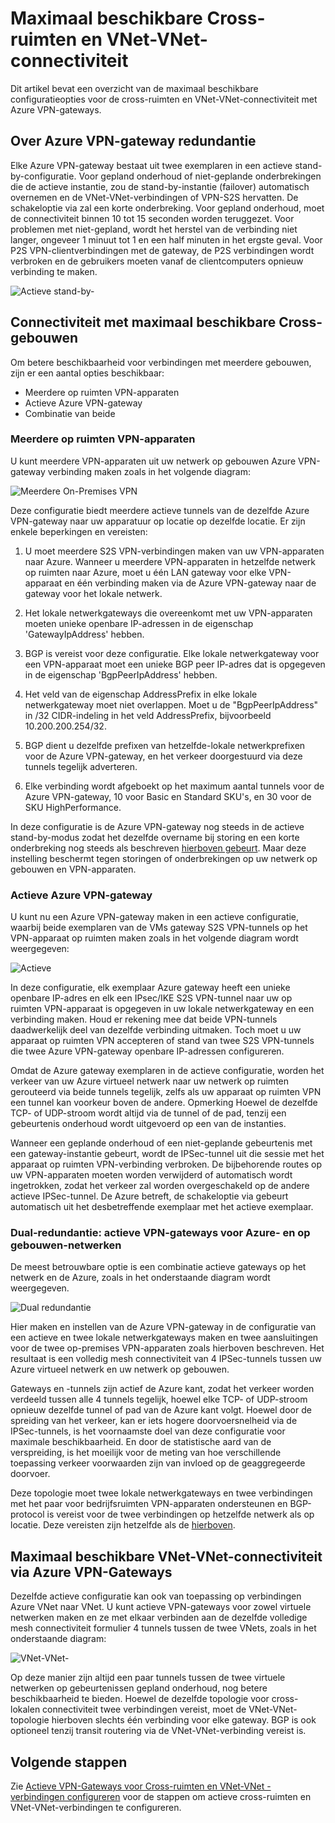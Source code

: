 <properties
   pageTitle="Overzicht van de maximaal beschikbare configuraties met Azure VPN-Gateways | Microsoft Azure"
   description="Dit artikel bevat een overzicht van de maximaal beschikbare configuratieopties met Azure VPN-Gateways."
   services="vpn-gateway"
   documentationCenter="na"
   authors="yushwang"
   manager="rossort"
   editor=""
   tags=""/>

<tags
   ms.service="vpn-gateway"
   ms.devlang="na"
   ms.topic="article"
   ms.tgt_pltfrm="na"
   ms.workload="infrastructure-services"
   ms.date="09/24/2016"
   ms.author="yushwang"/>

# <a name="highly-available-cross-premises-and-vnet-to-vnet-connectivity"></a>Maximaal beschikbare Cross-ruimten en VNet-VNet-connectiviteit

Dit artikel bevat een overzicht van de maximaal beschikbare configuratieopties voor de cross-ruimten en VNet-VNet-connectiviteit met Azure VPN-gateways.

## <a name = "activestandby"></a>Over Azure VPN-gateway redundantie

Elke Azure VPN-gateway bestaat uit twee exemplaren in een actieve stand-by-configuratie. Voor gepland onderhoud of niet-geplande onderbrekingen die de actieve instantie, zou de stand-by-instantie (failover) automatisch overnemen en de VNet-VNet-verbindingen of VPN-S2S hervatten. De schakeloptie via zal een korte onderbreking. Voor gepland onderhoud, moet de connectiviteit binnen 10 tot 15 seconden worden teruggezet. Voor problemen met niet-gepland, wordt het herstel van de verbinding niet langer, ongeveer 1 minuut tot 1 en een half minuten in het ergste geval. Voor P2S VPN-clientverbindingen met de gateway, de P2S verbindingen wordt verbroken en de gebruikers moeten vanaf de clientcomputers opnieuw verbinding te maken.

![Actieve stand-by-](./media/vpn-gateway-highlyavailable/active-standby.png)

## <a name="highly-available-cross-premises-connectivity"></a>Connectiviteit met maximaal beschikbare Cross-gebouwen

Om betere beschikbaarheid voor verbindingen met meerdere gebouwen, zijn er een aantal opties beschikbaar:

- Meerdere op ruimten VPN-apparaten
- Actieve Azure VPN-gateway
- Combinatie van beide

### <a name = "activeactiveonprem"></a>Meerdere op ruimten VPN-apparaten

U kunt meerdere VPN-apparaten uit uw netwerk op gebouwen Azure VPN-gateway verbinding maken zoals in het volgende diagram:

![Meerdere On-Premises VPN](./media/vpn-gateway-highlyavailable/multiple-onprem-vpns.png)

Deze configuratie biedt meerdere actieve tunnels van de dezelfde Azure VPN-gateway naar uw apparatuur op locatie op dezelfde locatie. Er zijn enkele beperkingen en vereisten:

1. U moet meerdere S2S VPN-verbindingen maken van uw VPN-apparaten naar Azure. Wanneer u meerdere VPN-apparaten in hetzelfde netwerk op ruimten naar Azure, moet u één LAN gateway voor elke VPN-apparaat en één verbinding maken via de Azure VPN-gateway naar de gateway voor het lokale netwerk.

2. Het lokale netwerkgateways die overeenkomt met uw VPN-apparaten moeten unieke openbare IP-adressen in de eigenschap 'GatewayIpAddress' hebben.

3. BGP is vereist voor deze configuratie. Elke lokale netwerkgateway voor een VPN-apparaat moet een unieke BGP peer IP-adres dat is opgegeven in de eigenschap 'BgpPeerIpAddress' hebben.

4. Het veld van de eigenschap AddressPrefix in elke lokale netwerkgateway moet niet overlappen. Moet u de "BgpPeerIpAddress" in /32 CIDR-indeling in het veld AddressPrefix, bijvoorbeeld 10.200.200.254/32.

5. BGP dient u dezelfde prefixen van hetzelfde-lokale netwerkprefixen voor de Azure VPN-gateway, en het verkeer doorgestuurd via deze tunnels tegelijk adverteren.

6. Elke verbinding wordt afgeboekt op het maximum aantal tunnels voor de Azure VPN-gateway, 10 voor Basic en Standard SKU's, en 30 voor de SKU HighPerformance. 

In deze configuratie is de Azure VPN-gateway nog steeds in de actieve stand-by-modus zodat het dezelfde overname bij storing en een korte onderbreking nog steeds als beschreven [hierboven gebeurt](#activestandby). Maar deze instelling beschermt tegen storingen of onderbrekingen op uw netwerk op gebouwen en VPN-apparaten.
 
### <a name="active-active-azure-vpn-gateway"></a>Actieve Azure VPN-gateway

U kunt nu een Azure VPN-gateway maken in een actieve configuratie, waarbij beide exemplaren van de VMs gateway S2S VPN-tunnels op het VPN-apparaat op ruimten maken zoals in het volgende diagram wordt weergegeven:

![Actieve](./media/vpn-gateway-highlyavailable/active-active.png)

In deze configuratie, elk exemplaar Azure gateway heeft een unieke openbare IP-adres en elk een IPsec/IKE S2S VPN-tunnel naar uw op ruimten VPN-apparaat is opgegeven in uw lokale netwerkgateway en een verbinding maken. Houd er rekening mee dat beide VPN-tunnels daadwerkelijk deel van dezelfde verbinding uitmaken. Toch moet u uw apparaat op ruimten VPN accepteren of stand van twee S2S VPN-tunnels die twee Azure VPN-gateway openbare IP-adressen configureren.

Omdat de Azure gateway exemplaren in de actieve configuratie, worden het verkeer van uw Azure virtueel netwerk naar uw netwerk op ruimten gerouteerd via beide tunnels tegelijk, zelfs als uw apparaat op ruimten VPN een tunnel kan voorkeur boven de andere. Opmerking Hoewel de dezelfde TCP- of UDP-stroom wordt altijd via de tunnel of de pad, tenzij een gebeurtenis onderhoud wordt uitgevoerd op een van de instanties.

Wanneer een geplande onderhoud of een niet-geplande gebeurtenis met een gateway-instantie gebeurt, wordt de IPSec-tunnel uit die sessie met het apparaat op ruimten VPN-verbinding verbroken. De bijbehorende routes op uw VPN-apparaten moeten worden verwijderd of automatisch wordt ingetrokken, zodat het verkeer zal worden overgeschakeld op de andere actieve IPSec-tunnel. De Azure betreft, de schakeloptie via gebeurt automatisch uit het desbetreffende exemplaar met het actieve exemplaar.

### <a name="dual-redundancy-active-active-vpn-gateways-for-both-azure-and-on-premises-networks"></a>Dual-redundantie: actieve VPN-gateways voor Azure- en op gebouwen-netwerken

De meest betrouwbare optie is een combinatie actieve gateways op het netwerk en de Azure, zoals in het onderstaande diagram wordt weergegeven.

![Dual redundantie](./media/vpn-gateway-highlyavailable/dual-redundancy.png)

Hier maken en instellen van de Azure VPN-gateway in de configuratie van een actieve en twee lokale netwerkgateways maken en twee aansluitingen voor de twee op-premises VPN-apparaten zoals hierboven beschreven. Het resultaat is een volledig mesh connectiviteit van 4 IPSec-tunnels tussen uw Azure virtueel netwerk en uw netwerk op gebouwen.

Gateways en -tunnels zijn actief de Azure kant, zodat het verkeer worden verdeeld tussen alle 4 tunnels tegelijk, hoewel elke TCP- of UDP-stroom opnieuw dezelfde tunnel of pad van de Azure kant volgt. Hoewel door de spreiding van het verkeer, kan er iets hogere doorvoersnelheid via de IPSec-tunnels, is het voornaamste doel van deze configuratie voor maximale beschikbaarheid. En door de statistische aard van de verspreiding, is het moeilijk voor de meting van hoe verschillende toepassing verkeer voorwaarden zijn van invloed op de geaggregeerde doorvoer.

Deze topologie moet twee lokale netwerkgateways en twee verbindingen met het paar voor bedrijfsruimten VPN-apparaten ondersteunen en BGP-protocol is vereist voor de twee verbindingen op hetzelfde netwerk als op locatie. Deze vereisten zijn hetzelfde als de [hierboven](#activeactiveonprem). 

## <a name="highly-available-vnet-to-vnet-connectivity-through-azure-vpn-gateways"></a>Maximaal beschikbare VNet-VNet-connectiviteit via Azure VPN-Gateways

Dezelfde actieve configuratie kan ook van toepassing op verbindingen Azure VNet naar VNet. U kunt actieve VPN-gateways voor zowel virtuele netwerken maken en ze met elkaar verbinden aan de dezelfde volledige mesh connectiviteit formulier 4 tunnels tussen de twee VNets, zoals in het onderstaande diagram:

![VNet-VNet-](./media/vpn-gateway-highlyavailable/vnet-to-vnet.png)

Op deze manier zijn altijd een paar tunnels tussen de twee virtuele netwerken op gebeurtenissen gepland onderhoud, nog betere beschikbaarheid te bieden. Hoewel de dezelfde topologie voor cross-lokalen connectiviteit twee verbindingen vereist, moet de VNet-VNet-topologie hierboven slechts één verbinding voor elke gateway. BGP is ook optioneel tenzij transit routering via de VNet-VNet-verbinding vereist is.


## <a name="next-steps"></a>Volgende stappen

Zie [Actieve VPN-Gateways voor Cross-ruimten en VNet-VNet - verbindingen configureren](vpn-gateway-activeactive-rm-powershell.md) voor de stappen om actieve cross-ruimten en VNet-VNet-verbindingen te configureren.
